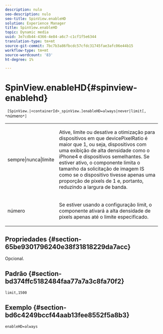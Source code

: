 ```yaml
---
description: nulo
seo-description: nulo
seo-title: SpinView.enableHD
solution: Experience Manager
title: SpinView.enableHD
topic: Dynamic media
uuid: 3e7cdb44-4366-4e84-a6c7-c1cf1f5e6344
translation-type: tm+mt
source-git-commit: 7bc7b3a86fbcdc57cfdc31745fae3afc06e44b15
workflow-type: tm+mt
source-wordcount: '83'
ht-degree: 1%

---
```



# SpinView.enableHD{#spinview-enablehd}

` [SpinView.|<containerId>_spinView.]enableHD=always|never|limit[, *`número`*]`

<table id="table_8929B59833DE4E1C89FA4BCF07309809"> 
 <tbody> 
  <tr> 
   <td colname="col1"> <p> <span class="codeph"> sempre|nunca|limite</span> </p> </td> 
   <td colname="col2"> <p> Ative, limite ou desative a otimização para dispositivos em que <span class="codeph"> devicePixelRatio</span> é maior que <span class="codeph"> 1</span>, ou seja, dispositivos com uma exibição de alta densidade como o iPhone4 e dispositivos semelhantes. Se estiver ativo, o componente limita o tamanho da solicitação de imagem IS como se o dispositivo tivesse apenas uma proporção de pixels de <span class="codeph"> 1</span> e, portanto, reduzindo a largura de banda. </p> </td> 
  </tr> 
  <tr> 
   <td colname="col1"> <p> <span class="codeph"><span class="varname"> número</span></span> </p> </td> 
   <td colname="col2"> <p> Se estiver usando a configuração <span class="codeph"> limit</span>, o componente ativará a alta densidade de pixels apenas até o limite especificado. </p> </td> 
  </tr> 
 </tbody> 
</table>

## Propriedades {#section-65be9301796240e38f31818229da7acc}

Opcional.

## Padrão {#section-bd374ffc5182484faa77a7a3c8fa70f2}

`limit,1500`

## Exemplo {#section-bd6c4249bccf44aab13fee8552f5a8b3}

`enableHD=always`
